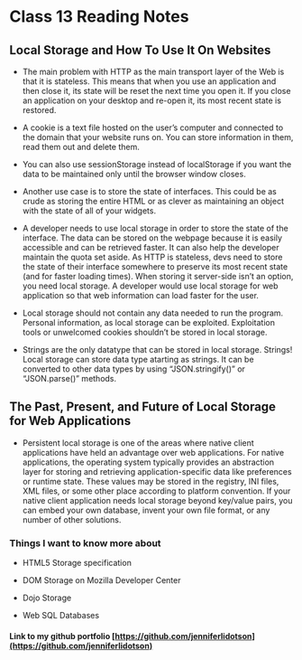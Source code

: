 # Class 13 Reading Notes

## Local Storage and How To Use It On Websites

- The main problem with HTTP as the main transport layer of the Web is that it is stateless. This means that when you use an application and then close it, its state will be reset the next time you open it. If you close an application on your desktop and re-open it, its most recent state is restored.

- A cookie is a text file hosted on the user’s computer and connected to the domain that your website runs on. You can store information in them, read them out and delete them.

- You can also use sessionStorage instead of localStorage if you want the data to be maintained only until the browser window closes.

- Another use case is to store the state of interfaces. This could be as crude as storing the entire HTML or as clever as maintaining an object with the state of all of your widgets. 

- A developer needs to use local storage in order to store the state of the interface. The data can be stored on the webpage because it is easily accessible and can be retrieved faster. It can also help the developer maintain the quota set aside. As HTTP is stateless, devs need to store the state of their interface somewhere to preserve its most recent state (and for faster loading times). When storing it server-side isn’t an option, you need local storage. A developer would use local storage for web application so that web information can load faster for the user.

- Local storage should not contain any data needed to run the program. Personal information, as local storage can be exploited. Exploitation tools or unwelcomed cookies shouldn’t be stored in local storage.

- Strings are the only datatype that can be stored in local storage. Strings!  Local storage can store data type atarting as strings. It can be converted to other data types by using “JSON.stringify()” or “JSON.parse()” methods.

## The Past, Present, and Future of Local Storage for Web Applications

- Persistent local storage is one of the areas where native client applications have held an advantage over web applications. For native applications, the operating system typically provides an abstraction layer for storing and retrieving application-specific data like preferences or runtime state. These values may be stored in the registry, INI files, XML files, or some other place according to platform convention. If your native client application needs local storage beyond key/value pairs, you can embed your own database, invent your own file format, or any number of other solutions.

### Things I want to know more about

- HTML5 Storage specification

- DOM Storage on Mozilla Developer Center

- Dojo Storage

- Web SQL Databases

#### Link to my github portfolio [https://github.com/jenniferlidotson](https://github.com/jenniferlidotson)
